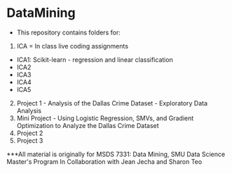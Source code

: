 # DataMining

- This repository contains folders for:
1. ICA = In class live coding assignments
  - ICA1: Scikit-learn - regression and linear classification
  - ICA2
  - ICA3
  - ICA4
  - ICA5
  
  
2. Project 1 - Analysis of the Dallas Crime Dataset - Exploratory Data Analysis
3. Mini Project - Using Logistic Regression, SMVs, and Gradient Optimization to Analyze the Dallas Crime Dataset
4. Project 2
5. Project 3


***All material is originally for MSDS 7331: Data Mining, SMU Data Science Master's Program
In Collaboration with Jean Jecha and Sharon Teo
